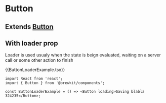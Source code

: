 # Button

## Extends [Button](https://v4.mui.com/components/buttons/)

## With loader prop

Loader is used usualy when the state is beign evaluated, waiting on a server call or some other action to finish

{{ButtonLoaderExample.tsx}}

```tsx
import React from 'react';
import { Button } from '@brewkit/components';

const ButtonLoaderExample = () => <Button loading>Saving blabla 324235</Button>;
```
